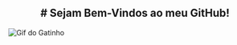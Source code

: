 <center><h2># Sejam Bem-Vindos ao meu GitHub! </h2></center>

![Gif do Gatinho](https://aminoapps.com/c/um-mundo-kawaii-br/page/item/gatinho-no-computador/vMnk_0dhWI6P8075610330o4bExqd5QJJj)


<!--
**gabi-ahirota/gabi-ahirota** is a ✨ _special_ ✨ repository because its `README.md` (this file) appears on your GitHub profile.

Here are some ideas to get you started:

- 🔭 I’m currently working on ...
- 🌱 I’m currently learning ...
- 👯 I’m looking to collaborate on ...
- 🤔 I’m looking for help with ...
- 💬 Ask me about ...
- 📫 How to reach me: ...
- 😄 Pronouns: ...
- ⚡ Fun fact: ...
-->
